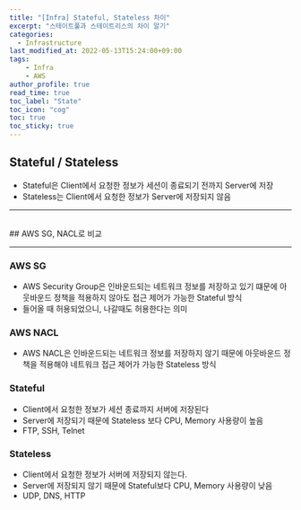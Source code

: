 ```yaml
---
title: "[Infra] Stateful, Stateless 차이"
excerpt: "스테이트풀과 스테이트리스의 차이 알기"
categories: 
  - Infrastructure
last_modified_at: 2022-05-13T15:24:00+09:00
tags: 
    - Infra
    - AWS
author_profile: true
read_time: true
toc_label: "State" 
toc_icon: "cog" 
toc: true
toc_sticky: true
---
```


## Stateful / Stateless

* Stateful은 Client에서 요청한 정보가 세션이 종료되기 전까지 Server에 저장
* Stateless는 Client에서 요청한 정보가 Server에 저장되지 않음

---

<br>
## AWS SG, NACL로 비교

---

### AWS SG

* AWS Security Group은 인바운드되는 네트워크 정보를 저장하고 있기 떄문에 아웃바운드 정책을 적용하지 않아도 접근 제어가 가능한 Stateful 방식
* 들어올 때 허용되었으니, 나갈때도 허용한다는 의미

### AWS NACL

* AWS NACL은 인바운드되는 네트워크 정보를 저장하지 않기 때문에 아웃바운드 정책을 적용해야 네트워크 접근 제어가 가능한 Stateless 방식


### Stateful

* Client에서 요청한 정보가 세션 종료까지 서버에 저장된다
* Server에 저장되기 때문에 Stateless 보다 CPU, Memory 사용량이 높음
* FTP, SSH, Telnet

### Stateless

* Client에서 요청한 정보가 서버에 저장되지 않는다.
* Server에 저장되지 않기 때문에 Stateful보다 CPU, Memory 사용량이 낮음
* UDP, DNS, HTTP
